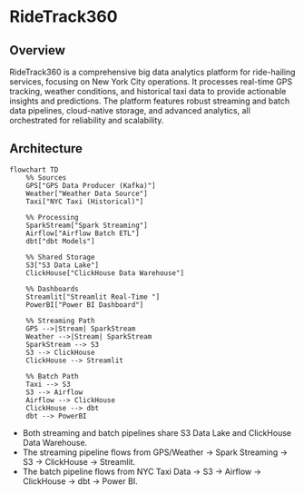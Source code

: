 # RideTrack360

## Overview
RideTrack360 is a comprehensive big data analytics platform for ride-hailing services, focusing on New York City operations. It processes real-time GPS tracking, weather conditions, and historical taxi data to provide actionable insights and predictions. The platform features robust streaming and batch data pipelines, cloud-native storage, and advanced analytics, all orchestrated for reliability and scalability.

## Architecture


```mermaid
flowchart TD
    %% Sources
    GPS["GPS Data Producer (Kafka)"]
    Weather["Weather Data Source"]
    Taxi["NYC Taxi (Historical)"]

    %% Processing
    SparkStream["Spark Streaming"]
    Airflow["Airflow Batch ETL"]
    dbt["dbt Models"]

    %% Shared Storage
    S3["S3 Data Lake"]
    ClickHouse["ClickHouse Data Warehouse"]

    %% Dashboards
    Streamlit["Streamlit Real-Time "]
    PowerBI["Power BI Dashboard"]

    %% Streaming Path
    GPS -->|Stream| SparkStream
    Weather -->|Stream| SparkStream
    SparkStream --> S3
    S3 --> ClickHouse
    ClickHouse --> Streamlit

    %% Batch Path
    Taxi --> S3
    S3 --> Airflow
    Airflow --> ClickHouse
    ClickHouse --> dbt
    dbt --> PowerBI
```

- Both streaming and batch pipelines share S3 Data Lake and ClickHouse Data Warehouse.
- The streaming pipeline flows from GPS/Weather → Spark Streaming → S3 → ClickHouse → Streamlit.
- The batch pipeline flows from NYC Taxi Data → S3 → Airflow → ClickHouse → dbt → Power BI.

